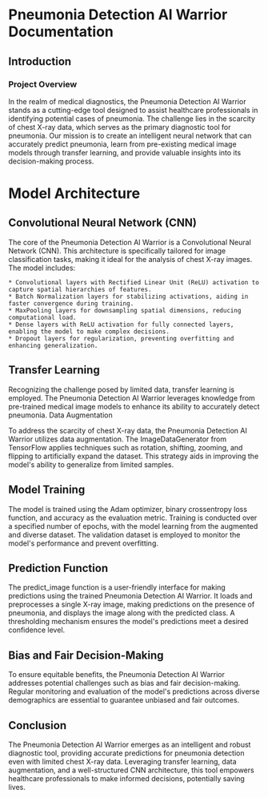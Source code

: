 # Pneumonia Detection AI Warrior Documentation

## Introduction

### Project Overview

In the realm of medical diagnostics, the Pneumonia Detection AI Warrior stands as a cutting-edge tool designed to assist healthcare professionals in identifying potential cases of pneumonia. The challenge lies in the scarcity of chest X-ray data, which serves as the primary diagnostic tool for pneumonia. Our mission is to create an intelligent neural network that can accurately predict pneumonia, learn from pre-existing medical image models through transfer learning, and provide valuable insights into its decision-making process.

# Model Architecture

## Convolutional Neural Network (CNN)

The core of the Pneumonia Detection AI Warrior is a Convolutional Neural Network (CNN). This architecture is specifically tailored for image classification tasks, making it ideal for the analysis of chest X-ray images. The model includes:

    * Convolutional layers with Rectified Linear Unit (ReLU) activation to capture spatial hierarchies of features.
    * Batch Normalization layers for stabilizing activations, aiding in faster convergence during training.
    * MaxPooling layers for downsampling spatial dimensions, reducing computational load.
    * Dense layers with ReLU activation for fully connected layers, enabling the model to make complex decisions.
    * Dropout layers for regularization, preventing overfitting and enhancing generalization.

## Transfer Learning

Recognizing the challenge posed by limited data, transfer learning is employed. The Pneumonia Detection AI Warrior leverages knowledge from pre-trained medical image models to enhance its ability to accurately detect pneumonia.
Data Augmentation

To address the scarcity of chest X-ray data, the Pneumonia Detection AI Warrior utilizes data augmentation. The ImageDataGenerator from TensorFlow applies techniques such as rotation, shifting, zooming, and flipping to artificially expand the dataset. This strategy aids in improving the model's ability to generalize from limited samples.

## Model Training

The model is trained using the Adam optimizer, binary crossentropy loss function, and accuracy as the evaluation metric. Training is conducted over a specified number of epochs, with the model learning from the augmented and diverse dataset. The validation dataset is employed to monitor the model's performance and prevent overfitting.

## Prediction Function

The predict_image function is a user-friendly interface for making predictions using the trained Pneumonia Detection AI Warrior. It loads and preprocesses a single X-ray image, making predictions on the presence of pneumonia, and displays the image along with the predicted class. A thresholding mechanism ensures the model's predictions meet a desired confidence level.

## Bias and Fair Decision-Making

To ensure equitable benefits, the Pneumonia Detection AI Warrior addresses potential challenges such as bias and fair decision-making. Regular monitoring and evaluation of the model's predictions across diverse demographics are essential to guarantee unbiased and fair outcomes.

## Conclusion

The Pneumonia Detection AI Warrior emerges as an intelligent and robust diagnostic tool, providing accurate predictions for pneumonia detection even with limited chest X-ray data. Leveraging transfer learning, data augmentation, and a well-structured CNN architecture, this tool empowers healthcare professionals to make informed decisions, potentially saving lives.